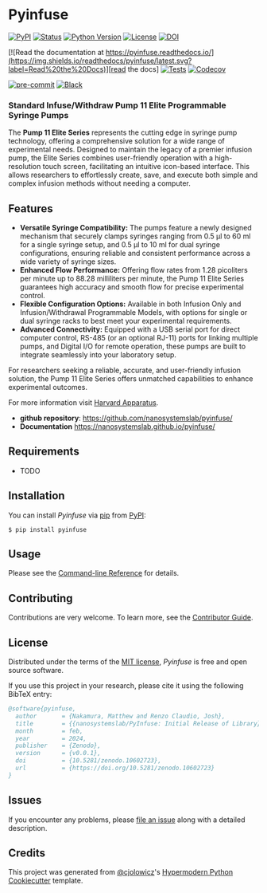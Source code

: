 # Pyinfuse

[![PyPI](https://img.shields.io/pypi/v/pyinfuse.svg)][pypi_]
[![Status](https://img.shields.io/pypi/status/pyinfuse.svg)][status]
[![Python Version](https://img.shields.io/pypi/pyversions/pyinfuse)][python version]
[![License](https://img.shields.io/pypi/l/pyinfuse)][license]
[![DOI](https://zenodo.org/badge/726146441.svg)](https://zenodo.org/doi/10.5281/zenodo.10602722)

[![Read the documentation at https://pyinfuse.readthedocs.io/](https://img.shields.io/readthedocs/pyinfuse/latest.svg?label=Read%20the%20Docs)][read the docs]
[![Tests](https://github.com/nanosystemslab/pyinfuse/workflows/Tests/badge.svg)][tests]
[![Codecov](https://codecov.io/gh/nanosystemslab/pyinfuse/branch/main/graph/badge.svg)][codecov]

[![pre-commit](https://img.shields.io/badge/pre--commit-enabled-brightgreen?logo=pre-commit&logoColor=white)][pre-commit]
[![Black](https://img.shields.io/badge/code%20style-black-000000.svg)][black]

[pypi_]: https://pypi.org/project/pyinfuse/
[status]: https://pypi.org/project/pyinfuse/
[python version]: https://pypi.org/project/pyinfuse
[read the docs]: https://pyinfuse.readthedocs.io/
[tests]: https://github.com/nanosystemslab/pyinfuse/actions?workflow=Tests
[codecov]: https://app.codecov.io/gh/nanosystemslab/pyinfuse
[pre-commit]: https://github.com/pre-commit/pre-commit
[black]: https://github.com/psf/black

### Standard Infuse/Withdraw Pump 11 Elite Programmable Syringe Pumps

The **Pump 11 Elite Series** represents the cutting edge in syringe pump technology, offering a comprehensive solution for a wide range of experimental needs. Designed to maintain the legacy of a premier infusion pump, the Elite Series combines user-friendly operation with a high-resolution touch screen, facilitating an intuitive icon-based interface. This allows researchers to effortlessly create, save, and execute both simple and complex infusion methods without needing a computer.

## Features

- **Versatile Syringe Compatibility:** The pumps feature a newly designed mechanism that securely clamps syringes ranging from 0.5 µl to 60 ml for a single syringe setup, and 0.5 µl to 10 ml for dual syringe configurations, ensuring reliable and consistent performance across a wide variety of syringe sizes.
- **Enhanced Flow Performance:** Offering flow rates from 1.28 picoliters per minute up to 88.28 milliliters per minute, the Pump 11 Elite Series guarantees high accuracy and smooth flow for precise experimental control.
- **Flexible Configuration Options:** Available in both Infusion Only and Infusion/Withdrawal Programmable Models, with options for single or dual syringe racks to best meet your experimental requirements.
- **Advanced Connectivity:** Equipped with a USB serial port for direct computer control, RS-485 (or an optional RJ-11) ports for linking multiple pumps, and Digital I/O for remote operation, these pumps are built to integrate seamlessly into your laboratory setup.

For researchers seeking a reliable, accurate, and user-friendly infusion solution, the Pump 11 Elite Series offers unmatched capabilities to enhance experimental outcomes.

For more information visit [Harvard Apparatus](https://www.harvardapparatus.com/standard-infuse-withdraw-pump-11-elite-programmable-syringe-pumps.html).

- **github repository**: <https://github.com/nanosystemslab/pyinfuse/>
- **Documentation** <https://nanosystemslab.github.io/pyinfuse/>

## Requirements

- TODO

## Installation

You can install _Pyinfuse_ via [pip] from [PyPI]:

```console
$ pip install pyinfuse
```

## Usage

Please see the [Command-line Reference] for details.

## Contributing

Contributions are very welcome.
To learn more, see the [Contributor Guide].

## License

Distributed under the terms of the [MIT license][license],
_Pyinfuse_ is free and open source software.

If you use this project in your research, please cite it using the following BibTeX entry:

```bibtex
@software{pyinfuse,
  author       = {Nakamura, Matthew and Renzo Claudio, Josh},
  title        = {{nanosystemslab/PyInfuse: Initial Release of Library}},
  month        = feb,
  year         = 2024,
  publisher    = {Zenodo},
  version      = {v0.0.1},
  doi          = {10.5281/zenodo.10602723},
  url          = {https://doi.org/10.5281/zenodo.10602723}
}
```

## Issues

If you encounter any problems,
please [file an issue] along with a detailed description.

## Credits

This project was generated from [@cjolowicz]'s [Hypermodern Python Cookiecutter] template.

[@cjolowicz]: https://github.com/cjolowicz
[pypi]: https://pypi.org/
[hypermodern python cookiecutter]: https://github.com/cjolowicz/cookiecutter-hypermodern-python
[file an issue]: https://github.com/nanosystemslab/pyinfuse/issues
[pip]: https://pip.pypa.io/

<!-- github-only -->

[license]: https://github.com/nanosystemslab/pyinfuse/blob/main/LICENSE
[contributor guide]: https://github.com/nanosystemslab/pyinfuse/blob/main/CONTRIBUTING.md
[command-line reference]: https://pyinfuse.readthedocs.io/en/latest/usage.html
